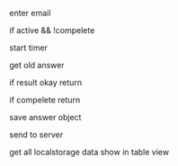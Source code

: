 <!-- on login -->
enter email

if active && !compelete

start timer



<!-- on submit -->
get old answer

if result okay return

if compelete return

save answer object

send to server


<!-- get summary -->
get all localstorage data
show in table view


